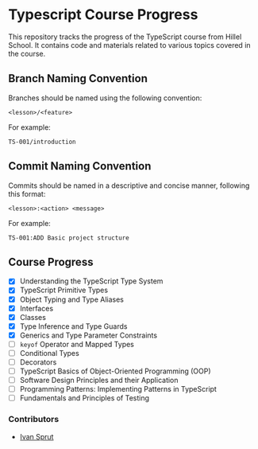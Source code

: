 # Typescript Course Progress

This repository tracks the progress of the TypeScript course from Hillel School. It contains code and materials related to various topics covered in the course.

## Branch Naming Convention

Branches should be named using the following convention:
```
<lesson>/<feature>
```
For example:
```
TS-001/introduction
```
## Commit Naming Convention

Commits should be named in a descriptive and concise manner, following this format:
```
<lesson>:<action> <message>
```
For example:
```
TS-001:ADD Basic project structure
```

## Course Progress

- [X] Understanding the TypeScript Type System
- [X] TypeScript Primitive Types
- [X] Object Typing and Type Aliases
- [X] Interfaces
- [X] Classes
- [X] Type Inference and Type Guards
- [X] Generics and Type Parameter Constraints
- [ ] `keyof` Operator and Mapped Types
- [ ] Conditional Types
- [ ] Decorators
- [ ] TypeScript Basics of Object-Oriented Programming (OOP)
- [ ] Software Design Principles and their Application
- [ ] Programming Patterns: Implementing Patterns in TypeScript
- [ ] Fundamentals and Principles of Testing

### Contributors

- [Ivan Sprut](https://github.com/isprutfromua)
